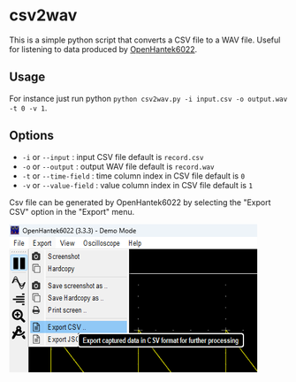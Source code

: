 # csv2wav

This is a simple python script that converts a CSV file to a WAV file. Useful for listening to data produced by [OpenHantek6022](https://github.com/OpenHantek/OpenHantek6022).

## Usage

For instance just run python `python csv2wav.py -i input.csv -o output.wav -t 0 -v 1`.

## Options

- `-i` or `--input` : input CSV file default is `record.csv`
- `-o` or `--output` : output WAV file default is `record.wav`
- `-t` or `--time-field` : time column index in CSV file default is `0`
- `-v` or `--value-field` : value column index in CSV file default is `1`

Csv file can be generated by OpenHantek6022 by selecting the "Export CSV" option in the "Export" menu.

![exportCsv](img/export_csv.png)